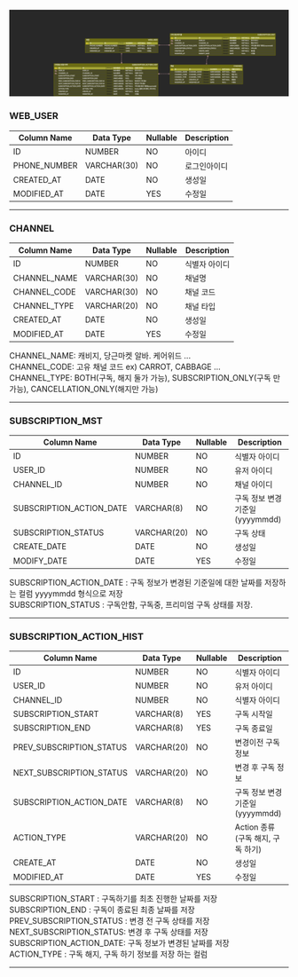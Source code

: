 ![DB 설계](./image/artinus.png)

### WEB_USER

| Column Name    | Data Type  | Nullable | Description          |
|----------------|------------|----------|----------------------|
| ID             | NUMBER     | NO       | 아이디               |
| PHONE_NUMBER   | VARCHAR(30)| NO       | 로그인아이디         |
| CREATED_AT     | DATE       | NO       | 생성일               |
| MODIFIED_AT    | DATE       | YES      | 수정일               |

---

### CHANNEL

| Column Name    | Data Type  | Nullable | Description          |
|----------------|------------|----------|----------------------|
| ID             | NUMBER     | NO       | 식별자 아이디        |
| CHANNEL_NAME   | VARCHAR(30)| NO       | 채널명               |
| CHANNEL_CODE   | VARCHAR(30)| NO       | 채널 코드            |
| CHANNEL_TYPE   | VARCHAR(20)| NO       | 채널 타입            |
| CREATED_AT     | DATE       | NO       | 생성일               |
| MODIFIED_AT    | DATE       | YES      | 수정일               |

CHANNEL_NAME: 캐비지, 당근마켓 알바. 케어위드 ... <br>
CHANNEL_CODE: 고유 채널 코드 ex) CARROT, CABBAGE ...  <br>
CHANNEL_TYPE: BOTH(구독, 해지 둘가 가능), SUBSCRIPTION_ONLY(구독 만 가능), CANCELLATION_ONLY(해지만 가능) <br>

---

### SUBSCRIPTION_MST

| Column Name                 | Data Type  | Nullable | Description                     |
|-----------------------------|------------|----------|---------------------------------|
| ID                          | NUMBER     | NO       | 식별자 아이디                   |
| USER_ID                     | NUMBER     | NO       | 유저 아이디                     |
| CHANNEL_ID                  | NUMBER     | NO       | 채널 아이디                     |
| SUBSCRIPTION_ACTION_DATE    | VARCHAR(8) | NO       | 구독 정보 변경 기준일 (yyyymmdd)|
| SUBSCRIPTION_STATUS         | VARCHAR(20)| NO       | 구독 상태                       |
| CREATE_DATE                 | DATE       | NO       | 생성일                          |
| MODIFY_DATE                 | DATE       | YES      | 수정일                          |

SUBSCRIPTION_ACTION_DATE : 구독 정보가 변경된 기준일에 대한 날짜를 저장하는 컬럼 yyyymmdd 형식으로 저장 <br>
SUBSCRIPTION_STATUS : 구독안함, 구독중, 프리미엄 구독 상태를 저장. <br>

---

### SUBSCRIPTION_ACTION_HIST

| Column Name                 | Data Type  | Nullable | Description                          |
|-----------------------------|------------|----------|--------------------------------------|
| ID                          | NUMBER     | NO       | 식별자 아이디                        |
| USER_ID                     | NUMBER     | NO       | 유저 아이디                          |
| CHANNEL_ID                  | NUMBER     | NO       | 식별자 아이디                        |
| SUBSCRIPTION_START          | VARCHAR(8) | YES      | 구독 시작일                          |
| SUBSCRIPTION_END            | VARCHAR(8) | YES      | 구독 종료일                          |
| PREV_SUBSCRIPTION_STATUS    | VARCHAR(20)| NO       | 변경이전 구독 정보                   |
| NEXT_SUBSCRIPTION_STATUS    | VARCHAR(20)| NO       | 변경 후 구독 정보                   |
| SUBSCRIPTION_ACTION_DATE    | VARCHAR(8) | NO       | 구독 정보 변경 기준일 (yyyymmdd)     |
| ACTION_TYPE                 | VARCHAR(20)| NO       | Action 종류 (구독 해지, 구독 하기)   |
| CREATE_AT                   | DATE       | NO       | 생성일                               |
| MODIFIED_AT                 | DATE       | YES      | 수정일                               |

SUBSCRIPTION_START : 구독하기를 최초 진행한 날짜를 저장 <br>
SUBSCRIPTION_END : 구독이 종료된 최종 날짜를 저장 <br>
PREV_SUBSCRIPTION_STATUS : 변경 전 구독 상태를 저장 <br>
NEXT_SUBSCRIPTION_STATUS: 변경 후 구독 상태를 저장 <br> 
SUBSCRIPTION_ACTION_DATE: 구독 정보가 변경된 날짜를 저장 <br>
ACTION_TYPE : 구독 해지, 구독 하기 정보를 저장 하는 컬럼 <br>

---
